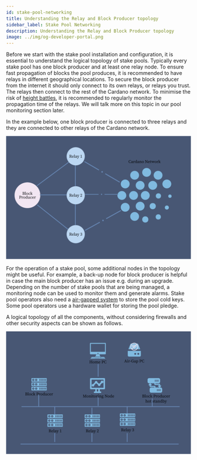 ```yaml
---
id: stake-pool-networking
title: Understanding the Relay and Block Producer topology
sidebar_label: Stake Pool Networking
description: Understanding the Relay and Block Producer topology
image: ../img/og-developer-portal.png
---
```

Before we start with the stake pool installation and configuration, it is essential to understand the logical topology of stake pools. Typically every stake pool has one block producer and at least one relay node. To ensure fast propagation of blocks the pool produces, it is recommended to have relays in different geographical locations. To secure the block producer from the internet it should only connect to its own relays, or relays you trust. The relays then connect to the rest of the Cardano network. To minimise the risk of [height battles](https://forum.cardano.org/t/how-to-figure-out-when-pool-wins-slot-battles-or-causes-height-battles/90639), it is recommended to regularly monitor the propagation time of the relays. We will talk more on this topic in our pool monitoring section later.

In the example below, one block producer is connected to three relays and they are connected to other relays of the Cardano network.

![Block producer node is connected with 3 relays. Those relays are connected with the cardano network.](../../static/img/stake-pool-guide/stake-pool-network.jpg)

For the operation of a stake pool, some additional nodes in the topology might be useful. For example, a back-up node for block producer is helpful in case the main block producer has an issue e.g. during an upgrade. Depending on the number of stake pools that are being managed, a monitoring node can be used to monitor them and generate alarms. Stake pool operators also need a [air-gapped system](/docs/get-started/air-gap) to store the pool cold keys. Some pool operators use a hardware wallet for storing the pool pledge.

A logical topology of all the components, without considering firewalls and other security aspects can be shown as follows.

![3 relays are connected with 1 block producer, one backup block producer and a monitoring node. The monitoring node is connected with the home PC. There is a air-gapped pc, but it is not connected with other computers.](../../static/img/stake-pool-guide/stake-pool-setup.jpg)

